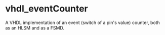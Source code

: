 # vhdl_eventCounter
A VHDL implementation of an event (switch of a pin's value) counter, both as an HLSM and as a FSMD.
